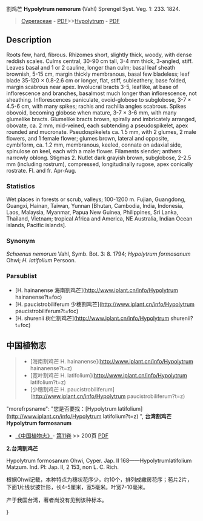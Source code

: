 割鸡芒 **Hypolytrum nemorum** (Vahl) Sprengel Syst. Veg. 1: 233. 1824.

> [Cyperaceae](http://www.iplant.cn/info/Cyperaceae?t=foc) - [PDF](http://www.iplant.cn/foc/pdf/Cyperaceae.pdf)>>[Hypolytrum](http://www.iplant.cn/info/Hypolytrum?t=foc) - [PDF](http://www.iplant.cn/foc/pdf/Hypolytrum.pdf)

## Description

Roots few, hard, fibrous. Rhizomes short, slightly thick, woody, with dense reddish scales. Culms central, 30-90 cm tall, 3-4 mm thick, 3-angled, stiff. Leaves basal and 1 or 2 cauline, longer than culm; basal leaf sheath brownish, 5-15 cm, margin thickly membranous, basal few bladeless; leaf blade 35-120 × 0.8-2.6 cm or longer, flat, stiff, subleathery, base folded, margin scabrous near apex. Involucral bracts 3-5, leaflike, at base of inflorescence and branches, basalmost much longer than inflorescence, not sheathing. Inflorescences paniculate, ovoid-globose to subglobose, 3-7 × 4.5-6 cm, with many spikes; rachis and rachilla angles scabrous. Spikes obovoid, becoming globose when mature, 3-7 × 3-6 mm, with many glumelike bracts. Glumelike bracts brown, spirally and imbricately arranged, obovate, ca. 2 mm, mid-veined, each subtending a pseudospikelet, apex rounded and mucronate. Pseudospikelets ca. 1.5 mm, with 2 glumes, 2 male flowers, and 1 female flower; glumes brown, lateral and opposite, cymbiform, ca. 1.2 mm, membranous, keeled, connate on adaxial side, spinulose on keel, each with a male flower. Filaments slender; anthers narrowly oblong. Stigmas 2. Nutlet dark grayish brown, subglobose, 2-2.5 mm (including rostrum), compressed, longitudinally rugose, apex conically rostrate. Fl. and fr. Apr-Aug.

### Statistics
Wet places in forests or scrub, valleys; 100-1200 m. Fujian, Guangdong, Guangxi, Hainan, Taiwan, Yunnan [Bhutan, Cambodia, India, Indonesia, Laos, Malaysia, Myanmar, Papua New Guinea, Philippines, Sri Lanka, Thailand, Vietnam; tropical Africa and America, NE Australia, Indian Ocean islands, Pacific islands].

### Synonym
*Schoenus nemorum* Vahl, Symb. Bot. 3: 8. 1794; *Hypolytrum formosanum* Ohwi; *H. latifolium* Persoon.

### Parsublist

* [H.  hainanense  海南割鸡芒](http://www.iplant.cn/info/Hypolytrum hainanense?t=foc)
* [H.  paucistrobiliferum  少穗割鸡芒](http://www.iplant.cn/info/Hypolytrum paucistrobiliferum?t=foc)
* [H.  shurenii  树仁割鸡芒](http://www.iplant.cn/info/Hypolytrum shurenii?t=foc)

## 中国植物志

> * [海南割鸡芒  H.  hainanense](http://www.iplant.cn/info/Hypolytrum hainanense?t=z)
> * [宽叶割鸡芒  H.  latifolium](http://www.iplant.cn/info/Hypolytrum latifolium?t=z)
> * [少穗割鸡芒  H.  paucistrobiliferum](http://www.iplant.cn/info/Hypolytrum paucistrobiliferum?t=z)

  "morefrpsname": "您是否要找：<span class='spantxt'>[Hypolytrum latifolium](http://www.iplant.cn/info/Hypolytrum latifolium?t=z)  ",
**台湾割鸡芒 Hypolytrum formosanum**

* [《中国植物志》](http://www.iplant.cn/frps)- [第11卷](http://www.iplant.cn/frps/vol/11) >> 200页 [PDF](http://www.iplant.cn/frps/pdf/11/200.pdf)


**2.台湾割鸡芒**

Hypolytrum formosanum Ohwi, Cyper. Jap. II 168——Hypolytrumlatifolium Matzum. Ind. Pl: Jap. II, 2 153, non L. C. Rich.

根据Ohwi记载，本种特点为穗状花序少，约10个，排列成繖房花序；苞片2片，下面1片线状披针形，长4-5厘米，宽5毫米。叶宽7-10毫米。

产于我国台湾，著者尚没有见到该种标本。

}